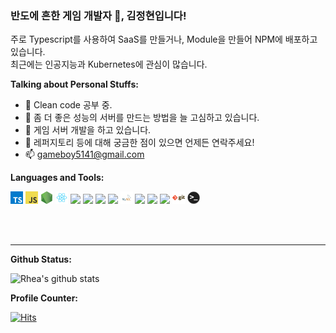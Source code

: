 ### 반도에 흔한 게임 개발자 👋, 김정현입니다!

주로 Typescript를 사용하여 SaaS를 만들거나, Module을 만들어 NPM에 배포하고 있습니다.  
최근에는 인공지능과 Kubernetes에 관심이 많습니다.

**Talking about Personal Stuffs:**

- 🌱 Clean code 공부 중.
- 🤔 좀 더 좋은 성능의 서버를 만드는 방법을 늘 고심하고 있습니다.
- 💼 게임 서버 개발을 하고 있습니다.
- 💬 레퍼지토리 등에 대해 궁금한 점이 있으면 언제든 연락주세요!
- 📫 gameboy5141@gmail.com


**Languages and Tools:**  

<code><img height="20" src="https://raw.githubusercontent.com/github/explore/80688e429a7d4ef2fca1e82350fe8e3517d3494d/topics/typescript/typescript.png"></code>
<code><img height="20" src="https://raw.githubusercontent.com/github/explore/80688e429a7d4ef2fca1e82350fe8e3517d3494d/topics/javascript/javascript.png"></code>
<code><img height="20" src="https://raw.githubusercontent.com/github/explore/80688e429a7d4ef2fca1e82350fe8e3517d3494d/topics/nodejs/nodejs.png"></code>
<code><img height="20" src="https://raw.githubusercontent.com/github/explore/80688e429a7d4ef2fca1e82350fe8e3517d3494d/topics/react/react.png"></code>
<code><img height="20" src="https://media.vlpt.us/images/ansrjsdn/post/c89b966a-e5fa-4236-bf74-cc82212f270b/nextjs.png"></code>
<code><img height="20" src="https://www.yoyogames.com/images/gms2_logo_512.png"></code>
<code><img height="20" src="https://www.multichannel.com/.image/ar_1:1%2Cc_fill%2Ccs_srgb%2Cfl_progressive%2Cq_auto:good%2Cw_1200/MTU0MDYzODU3ODUyMDk4Mjk5/aws-logojpg.jpg"></code>
<code><img height="20" src="https://miro.medium.com/max/1000/1*qp3u7D_FkGlFeBPUx7hcLg.png"></code>
<code><img height="20" src="https://raw.githubusercontent.com/github/explore/80688e429a7d4ef2fca1e82350fe8e3517d3494d/topics/mysql/mysql.png"></code>
<code><img height="20" src="https://code.visualstudio.com/assets/updates/1_35/logo-stable.png"></code>
<code><img height="20" src="https://paganresearch.io/images/postman.png"></code>
<code><img height="20" src="https://banner2.cleanpng.com/20190629/rez/kisspng-jenkins-computer-icons-computer-software-continuou-jenkins-icon-jenkins-icon-16-x16-png-clip-5d1801d5d951b9.5703349115618544218901.jpg"></code>
<code><img height="20" src="https://raw.githubusercontent.com/github/explore/80688e429a7d4ef2fca1e82350fe8e3517d3494d/topics/git/git.png"></code>
<code><img height="20" src="https://raw.githubusercontent.com/github/explore/80688e429a7d4ef2fca1e82350fe8e3517d3494d/topics/terminal/terminal.png"></code>

<br />
<br />

<hr />

**Github Status:**

![Rhea's github stats](https://github-readme-stats.vercel.app/api?username=rhea-so&show_icons=true&title_color=fff&icon_color=79ff97&text_color=9f9f9f&bg_color=151515)

**Profile Counter:**

[![Hits](https://hits.seeyoufarm.com/api/count/incr/badge.svg?url=https%3A%2F%2Fgithub.com%2Frhea-so)](https://hits.seeyoufarm.com)

